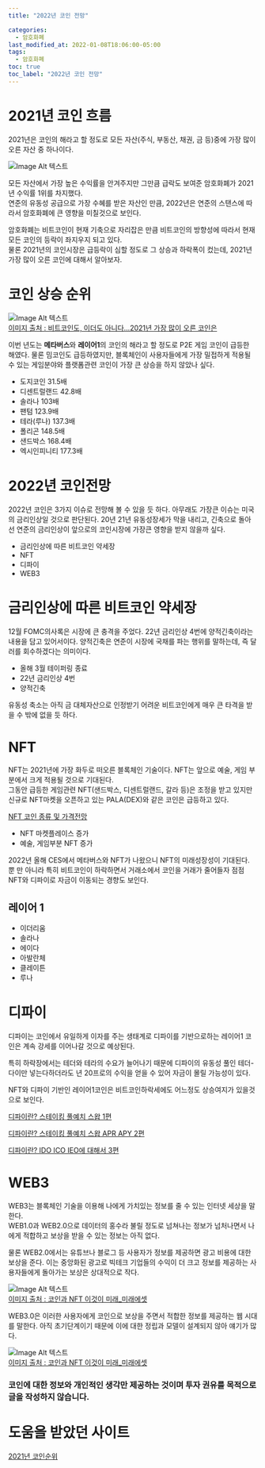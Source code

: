 ```yaml
---
title: "2022년 코인 전망"

categories:
  - 암호화폐
last_modified_at: 2022-01-08T18:06:00-05:00
tags:
  - 암호화폐
toc: true
toc_label: "2022년 코인 전망"
---
```


# 2021년 코인 흐름
2021년은 코인의 해라고 할 정도로 모든 자산(주식, 부동산, 채권, 금 등)중에 가장 많이 오른 자산 중 하나이다. 

![Image Alt 텍스트](/assets/img/crypto/assets.jpeg) 

모든 자산에서 가장 높은 수익률을 안겨주지만 그만큼 급락도 보여준 암호화폐가 2021년 수익률 1위를 차지했다.<br>
연준의 유동성 공급으로 가장 수혜를 받은 자산인 만큼, 2022년은 연준의 스탠스에 따라서 암호화폐에 큰 영향을 미칠것으로 보인다.<br>

암호화폐는 비트코인이 현재 기축으로 자리잡은 만큼 비트코인의 방향성에 따라서 현재 모든 코인의 등락이 좌지우지 되고 있다.<br>
물론 2021년의 코인시장은 급등락이 심할 정도로 그 상승과 하락폭이 컸는데, 2021년 가장 많이 오른 코인에 대해서 알아보자.

# 코인 상승 순위

![Image Alt 텍스트](/assets/img/crypto/coinlevel.jpeg) <br>
[이미지 출처 : 비트코인도, 이더도 아니다…2021년 가장 많이 오른 코인은](https://www.edaily.co.kr/news/read?newsId=02702726629284096&mediaCodeNo=257)

이번 년도는 **메타버스**와 **레이어1**의 코인의 해라고 할 정도로 P2E 게임 코인이 급등한 해였다. 물론 밈코인도 급등하였지만, 블록체인이 사용자들에게 가장 밀접하게 적용될 수 있는 게임분야와 플랫폼관련 코인이 가장 큰 상승을 하지 않았나 싶다.

- 도지코인 31.5배
- 디센트럴랜드 42.8배
- 솔라나 103배
- 팬텀 123.9배
- 테라(루나) 137.3배
- 폴리곤 148.5배
- 샌드박스 168.4배
- 엑시인피니티 177.3배

# 2022년 코인전망 
2022년 코인은 3가지 이슈로 전망해 볼 수 있을 듯 하다. 아무래도 가장큰 이슈는 미국의 금리인상일 것으로 판단된다. 20년 21년 유동성장세가 막을 내리고, 긴축으로 돌아선 연준의 금리인상이 앞으로의 코인시장에 가장큰 영향을 받지 않을까 싶다.

- 금리인상에 따른 비트코인 약세장
- NFT
- 디파이
- WEB3

# 금리인상에 따른 비트코인 약세장
12월 FOMC의사록은 시장에 큰 충격을 주었다. 22년 금리인상 4번에 양적긴축이라는 내용을 담고 있어서이다. 양적긴축은 연준이 시장에 국채를 파는 행위를 말하는데, 즉 달러를 회수하겠다는 의미이다. <br>

- 올해 3월 테이퍼링 종료
- 22년 금리인상 4번
- 양적긴축

유동성 축소는 아직 금 대체자산으로 인정받기 어려운 비트코인에게 매우 큰 타격을 받을 수 밖에 없을 듯 하다.<br>

# NFT
NFT는 2021년에 가장 화두로 떠오른 블록체인 기술이다. NFT는 앞으로 예술, 게임 부분에서 크게 적용될 것으로 기대된다. <br>
그동안 급등한 게임관련 NFT(샌드박스, 디센트럴랜드, 갈라 등)은 조정을 받고 있지만 신규로 NFT마켓을 오픈하고 있는 PALA(DEX)와 같은 코인은 급등하고 있다.<br>

[NFT 코인 종류 및 가격전망](https://www.edaily.co.kr/news/read?newsId=02702726629284096&mediaCodeNo=257)

- NFT 마켓플레이스 증가
- 예술, 게임부분 NFT 증가

2022년 올해 CES에서 메타버스와 NFT가 나왔으니 NFT의 미래성장성이 기대된다.<br>
뿐 만 아니라 특히 비트코인이 하락하면서 거래소에서 코인을 거래가 줄어들자 점점 NFT와 디파이로 자금이 이동되는 경향도 보인다.

## 레이어 1
- 이더리움
- 솔라나
- 에이다
- 아발란체
- 클레이튼
- 루나

# 디파이
디파이는 코인에서 유일하게 이자를 주는 생태계로 디파이를 기반으로하는 레이어1 코인은 계속 강세를 이어나갈 것으로 예상된다.<br>

특히 하락장에서는 테더와 테라의 수요가 늘어나기 때문에 디파이의 유동성 풀인 테더-다이만 넣는다하더라도 년 20프로의 수익을 얻을 수 있어 자금이 몰릴 가능성이 있다.<br>

NFT와 디파이 기반인 레이어1코인은 비트코인하락세에도 어느정도 상승여지가 있을것으로 보인다.

[디파이란? 스테이킹 풀예치 스왑 1편](https://drhot552.github.io/%EC%95%94%ED%98%B8%ED%99%94%ED%8F%90/%EB%94%94%ED%8C%8C%EC%9D%B4%EB%9E%80-%ED%83%88%EC%A4%91%EC%95%99%ED%99%94%EA%B1%B0%EB%9E%98%EC%86%8C-DEX-1%ED%8E%B8/#)<br>

[디파이란? 스테이킹 풀예치 스왑 APR APY 2편](https://drhot552.github.io/%EC%95%94%ED%98%B8%ED%99%94%ED%8F%90/%EB%94%94%ED%8C%8C%EC%9D%B4%EB%9E%80-%EC%8A%A4%ED%85%8C%EC%9D%B4%ED%82%B9-%ED%92%80%EC%98%88%EC%B9%98-%EC%8A%A4%EC%99%91-2%ED%8E%B8/)<br>

[디파이란? IDO ICO IEO에 대해서 3편](https://drhot552.github.io/%EC%95%94%ED%98%B8%ED%99%94%ED%8F%90/%EB%94%94%ED%8C%8C%EC%9D%B4%EB%9E%80-IDO-ICO-IEO%EC%97%90-%EB%8C%80%ED%95%B4%EC%84%9C-3%ED%8E%B8/)<br>

# WEB3

WEB3는 블록체인 기술을 이용해 나에게 가치있는 정보를 줄 수 있는 인터넷 세상을 말한다.<br>
WEB1.0과 WEB2.0으로 데이터의 홍수라 불릴 정도로 넘쳐나는 정보가 넘처나면서 나에게 적합하고 보상을 받을 수 있는 정보는 아직 없다.
<br>

물론 WEB2.0에서는 유튜브나 블로그 등 사용자가 정보를 제공하면 광고 비용에 대한 보상을 준다. 이는 중앙화된 광고로 빅테크 기업들의 수익이 더 크고 정보를 제공하는 사용자들에게 돌아가는 보상은 상대적으로 작다.

![Image Alt 텍스트](/assets/img/crypto/web3_1.png) <br>
[이미지 출처 : 코인과 NFT 이것이 미래_미래에셋](https://securities.miraeasset.com/bbs/maildownload/2021120314230585_154)


WEB3.0은 이러한 사용자에게 코인으로 보상을 주면서 적합한 정보를 제공하는 웹 시대를 말한다. 아직 초기단계이기 때문에 이에 대한 정립과 모델이 설계되지 않아 얘기가 많다.


![Image Alt 텍스트](/assets/img/crypto/web3_2.png) <br>
[이미지 출처 : 코인과 NFT 이것이 미래_미래에셋](https://securities.miraeasset.com/bbs/maildownload/2021120314230585_154)


### 코인에 대한 정보와 개인적인 생각만 제공하는 것이며 투자 권유를 목적으로 글을 작성하지 않습니다.

# 도움을 받았던 사이트
[2021년 코인순위](https://contents.premium.naver.com/fintecchpost/coin/contents/220108002000432sq)